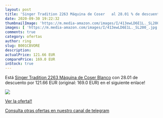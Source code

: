 ```yaml
---
layout: post
title: 'Singer Tradition 2263 Máquina de Coser   al 28.01 % de descuento'
date: 2020-09-30 19:22:32
thumbnailImage: 'https://m.media-amazon.com/images/I/413ewLD6E1L._SL200_.jpg'
images: [ 'https://m.media-amazon.com/images/I/413ewLD6E1L._SL200_.jpg' ]
comments: true
category: ofertas
author: ring
slug: B001CBVORE
description:
actualPrice: 121.66 EUR
comparePrice: 169.0 EUR
inStock: true
---
```


Está [Singer Tradition 2263 Máquina de Coser  Blanco](https://www.amazon.com/dp/B001CBVORE/?tag=redken08-20) con 28.01 de descuento por 121.66 EUR (original: 169.0 EUR) en el siguiente enlace!

[![](https://m.media-amazon.com/images/I/413ewLD6E1L._SL200_.jpg)](https://www.amazon.com/dp/B001CBVORE/?tag=redken08-20)

[Ver la oferta!!](https://www.amazon.com/dp/B001CBVORE/?tag=redken08-20)

[Consulta otras ofertas en nuestro canal de telegram](https://t.me/s/ofertas25)
